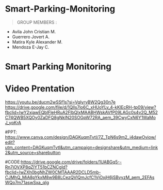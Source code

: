 # Smart-Parking-Monitoring

> GROUP MEMBERS :
- Avila John Cristian M.
- Guerrero Jovert A.
- Matira Kyle Alexander M.
- Mendoza E-Jay C.
# Smart Parking Monitoring

# Video Prentation
https://youtu.be/ducm2wSSf1s?si=VqlyrvBW2Qg30n7e
https://drive.google.com/file/d/1Qlls7lo6C_xHUoYLv_4-kKlEcRH-tp09/view?fbclid=IwY2xjawEQbIFleHRuA2FlbQIxMAABHWskAVfP09LAGc0s4v2Q_M52C74QWB5XQOy0ZaDFQ8gNklN20SOGpW72RA_aem_39CwyCxN6Y1WaMoJ_ypKrA

#PPT: https://www.canva.com/design/DAGKuqmTvtI/7Z_TpN6s9m2_j4dawOviow/edit?utm_content=DAGKuqmTvtI&utm_campaign=designshare&utm_medium=link2&utm_source=sharebutton

#CODE:https://drive.google.com/drive/folders/1UABGq5--Rn7jOVXP8qZlYT51bCZNCgId?fbclid=IwZXh0bgNhZW0CMTAAAR2DCLD5mb-CJMhQ_MiA8pYkxM8w9B8LCezQVlQmJcfC1VjOxjH6jSBvyzM_aem_2EFAsWQo7m71aswSxa_qIg
